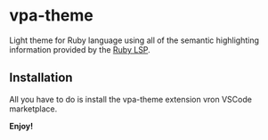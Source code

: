 # vpa-theme

Light theme for Ruby language using all of the semantic highlighting information provided by the [Ruby LSP](https://github.com/Shopify/ruby-lsp).

## Installation

All you have to do is install the vpa-theme extension vron VSCode marketplace.

**Enjoy!**
